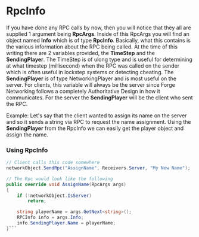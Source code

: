 # RpcInfo

If you have done any RPC calls by now, then you will notice that they all are supplied 1 argument being **RpcArgs**. Inside of this RpcArgs you will find an object named **Info** which is of type **RpcInfo**. Basically, what this contains is the various information about the RPC being called. At the time of this writing there are 2 variables provided, the **TimeStep** and the **SendingPlayer**. The TimeStep is of ulong type and is useful for determining at what timestep (millisecond) when the RPC was called on the sender which is often useful in lockstep systems or detecting cheating. The **SendingPlayer** is of type NetworkingPlayer and is most useful on the server. For clients, this variable will always be the server since Forge Networking follows a completely Authoritative Design in how it communicates. For the server the **SendingPlayer** will be the client who sent the RPC.

Example:  Let's say that the client wanted to assign its name on the server and so it sends a string via RPC to request the name assignment. Using the **SendingPlayer** from the RpcInfo we can easily get the player object and assign the name.

### Using RpcInfo
```cs
// Client calls this code somewhere
networkObject.SendRpc("AssignName", Receivers.Server, "My New Name");

// The Rpc would look like the following
public override void AssignName(RpcArgs args)
{
	if (!networkObject.IsServer)
		return;

	string playerName = args.GetNext<string>();
	RPCInfo info = args.Info;
	info.SendingPlayer.Name = playerName;
}```